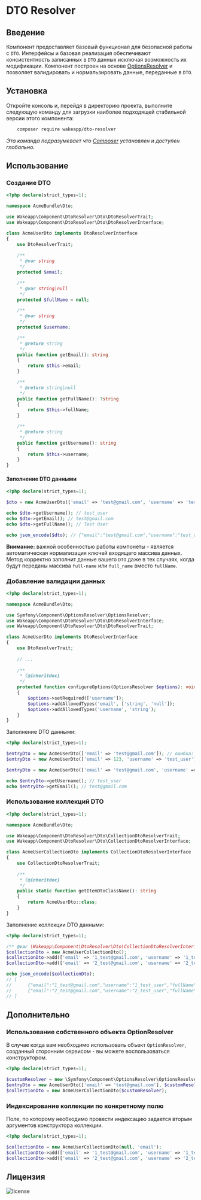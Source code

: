 DTO Resolver
============

Введение
--------

Компонент предоставляет базовый функционал для безопасной работы с `DTO`. Интерфейсы и базовая реализация обеспечивают
консистентность записанных в `DTO` данных исключая возможность их модификации.
Компонент построен на основе [OptionsResolver](https://github.com/symfony/options-resolver) и позволяет валидировать
и нормальзировать данные, переданные в `DTO`.

Установка
---------

Откройте консоль и, перейдя в директорию проекта, выполните следующую команду для загрузки наиболее подходящей
стабильной версии этого компонента:
```bash
    composer require wakeapp/dto-resolver
```
*Эта команда подразумевает что [Composer](https://getcomposer.org) установлен и доступен глобально.*


Использование
-------------

### Создание DTO

```php
<?php declare(strict_types=1);

namespace AcmeBundle\Dto;

use Wakeapp\Component\DtoResolver\Dto\DtoResolverTrait;
use Wakeapp\Component\DtoResolver\Dto\DtoResolverInterface;

class AcmeUserDto implements DtoResolverInterface
{
    use DtoResolverTrait;
    
    /**
     * @var string
     */
    protected $email;

    /**
     * @var string|null
     */
    protected $fullName = null;

    /**
     * @var string
     */
    protected $username;

    /**
     * @return string
     */
    public function getEmail(): string
    {
        return $this->email;
    }

    /**
     * @return string|null
     */
    public function getFullName(): ?string
    {
        return $this->fullName;
    }

    /**
     * @return string
     */
    public function getUsername(): string
    {
        return $this->username;
    }
}
```

#### Заполнение DTO данными

```php
<?php declare(strict_types=1);

$dto = new AcmeUserDto(['email' => 'test@gmail.com', 'username' => 'test_user', 'fullName' => 'Test User']);

echo $dto->getUsername(); // test_user
echo $dto->getEmail(); // test@gmail.com
echo $dto->getFullName(); // Test User

echo json_encode($dto); // {"email":"test@gmail.com","username":"test_user","fullName":"Test User"}
```

**Внимание:** важной особенностью работы компонеты - является автоматическая нормализация ключей
входящего массива данных. Метод корректно заполнит данные вашего `DTO` даже в тех случаях, когда будут
переданы массива `full-name` или `full_name` вместо `fullName`.

### Добавление валидации данных

```php
<?php declare(strict_types=1);

namespace AcmeBundle\Dto;

use Symfony\Component\OptionsResolver\OptionsResolver;
use Wakeapp\Component\DtoResolver\Dto\DtoResolverInterface;
use Wakeapp\Component\DtoResolver\Dto\DtoResolverTrait;

class AcmeUserDto implements DtoResolverInterface
{
    use DtoResolverTrait;
    
    // ...
    
    /**
     * {@inheritdoc}
     */
    protected function configureOptions(OptionsResolver $options): void
    {
        $options->setRequired(['username']);
        $options->addAllowedTypes('email', ['string', 'null']);
        $options->addAllowedTypes('username', 'string');
    }
}
```

Заполнение DTO данными:

```php
<?php declare(strict_types=1);

$entryDto = new AcmeUserDto(['email' => 'test@gmail.com']); // ошибка: отсутвует обязательное смещение username
$entryDto = new AcmeUserDto(['email' => 123, 'username' => 'test_user']); // ошибка: email имеет недопустимый тип

$entryDto = new AcmeUserDto(['email' => 'test@gmail.com', 'username' => 'test_user']); // успех

echo $entryDto->getUsername(); // test_user
echo $entryDto->getEmail(); // test@gmail.com
```

### Использование коллекций DTO

```php
<?php declare(strict_types=1);

namespace AcmeBundle\Dto;

use Wakeapp\Component\DtoResolver\Dto\CollectionDtoResolverTrait;
use Wakeapp\Component\DtoResolver\Dto\CollectionDtoResolverInterface;

class AcmeUserCollectionDto implements CollectionDtoResolverInterface
{
    use CollectionDtoResolverTrait;
    
    /**
     * {@inheritdoc}
     */
    public static function getItemDtoClassName(): string
    {
        return AcmeUserDto::class;
    }
}
```

Заполнение коллекции DTO данными:

```php
<?php declare(strict_types=1);

/** @var \Wakeapp\Component\DtoResolver\Dto\CollectionDtoResolverInterface $collectionDto */
$collectionDto = new AcmeUserCollectionDto();
$collectionDto->add(['email' => '1_test@gmail.com', 'username' => '1_test_user', 'fullName' => '1 Test User']);
$collectionDto->add(['email' => '2_test@gmail.com', 'username' => '2_test_user', 'fullName' => '2 Test User']);

echo json_encode($collectionDto);
// [
//      {"email":"1_test@gmail.com","username":"1_test_user","fullName":"1 Test User"},
//      {"email":"2_test@gmail.com","username":"2_test_user","fullName":"2 Test User"}
// ]
```

Дополнительно
-------------

### Использование собственного объекта OptionResolver

В случае когда вам необходимо использовать объект `OptionResolver`,
созданный сторонним сервисом - вы можете воспользоваться конструктором.

```php
<?php declare(strict_types=1);

$customResolver = new \Symfony\Component\OptionsResolver\OptionsResolver();
$entryDto = new AcmeUserDto(['email' => 'test@gmail.com'], $customResolver);
$collectionDto = new AcmeUserCollectionDto($customResolver);
```

### Индексирование коллекции по конкретному полю

Поле, по которому необходимо провести индексацию задается вторым аргументов конструктора коллекции.

```php
<?php declare(strict_types=1);

$collectionDto = new AcmeUserCollectionDto(null, 'email');
$collectionDto->add(['email' => '1_test@gmail.com', 'username' => '1_test_user', 'fullName' => '1 Test User']);
$collectionDto->add(['email' => '2_test@gmail.com', 'username' => '2_test_user', 'fullName' => '2 Test User']);
```

Лицензия
--------

![license](https://img.shields.io/badge/License-proprietary-red.svg?style=flat-square)

